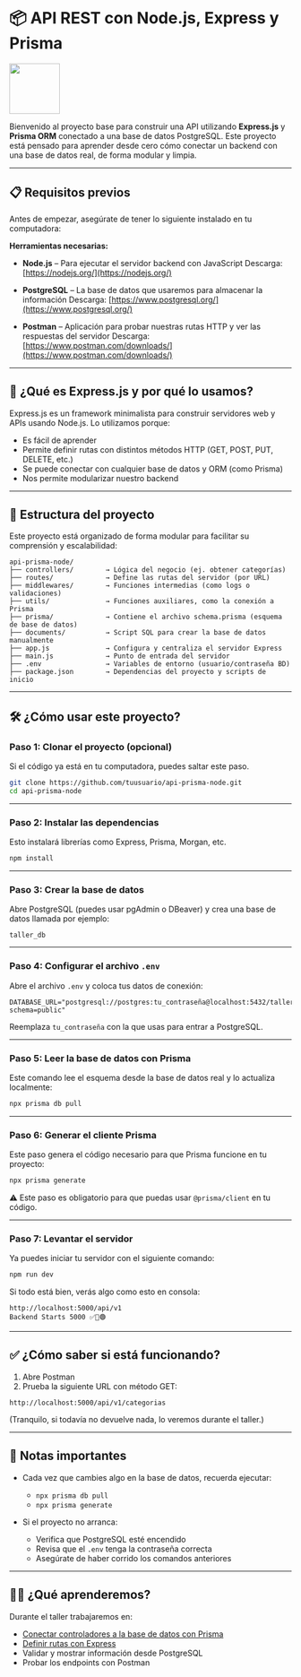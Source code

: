 # 📦 API REST con Node.js, Express y Prisma

<img src="https://user-images.githubusercontent.com/13700/35731649-652807e8-080e-11e8-88fd-1b2f6d553b2d.png" height=90>

Bienvenido al proyecto base para construir una API utilizando **Express.js** y **Prisma ORM** conectado a una base de datos PostgreSQL. Este proyecto está pensado para aprender desde cero cómo conectar un backend con una base de datos real, de forma modular y limpia.

---

## 📋 Requisitos previos

Antes de empezar, asegúrate de tener lo siguiente instalado en tu computadora:

**Herramientas necesarias:**

* **Node.js** – Para ejecutar el servidor backend con JavaScript
  Descarga: [https://nodejs.org/](https://nodejs.org/)

* **PostgreSQL** – La base de datos que usaremos para almacenar la información
  Descarga: [https://www.postgresql.org/](https://www.postgresql.org/)

* **Postman** – Aplicación para probar nuestras rutas HTTP y ver las respuestas del servidor
  Descarga: [https://www.postman.com/downloads/](https://www.postman.com/downloads/)

---

## 🧠 ¿Qué es Express.js y por qué lo usamos?

Express.js es un framework minimalista para construir servidores web y APIs usando Node.js. Lo utilizamos porque:

* Es fácil de aprender
* Permite definir rutas con distintos métodos HTTP (GET, POST, PUT, DELETE, etc.)
* Se puede conectar con cualquier base de datos y ORM (como Prisma)
* Nos permite modularizar nuestro backend

---

## 📁 Estructura del proyecto

Este proyecto está organizado de forma modular para facilitar su comprensión y escalabilidad:

```
api-prisma-node/
├── controllers/        → Lógica del negocio (ej. obtener categorías)
├── routes/             → Define las rutas del servidor (por URL)
├── middlewares/        → Funciones intermedias (como logs o validaciones)
├── utils/              → Funciones auxiliares, como la conexión a Prisma
├── prisma/             → Contiene el archivo schema.prisma (esquema de base de datos)
├── documents/          → Script SQL para crear la base de datos manualmente
├── app.js              → Configura y centraliza el servidor Express
├── main.js             → Punto de entrada del servidor
├── .env                → Variables de entorno (usuario/contraseña BD)
├── package.json        → Dependencias del proyecto y scripts de inicio
```

---

## 🛠️ ¿Cómo usar este proyecto?

### Paso 1: Clonar el proyecto (opcional)

Si el código ya está en tu computadora, puedes saltar este paso.

```bash
git clone https://github.com/tuusuario/api-prisma-node.git
cd api-prisma-node
```

---

### Paso 2: Instalar las dependencias

Esto instalará librerías como Express, Prisma, Morgan, etc.

```bash
npm install
```

---

### Paso 3: Crear la base de datos

Abre PostgreSQL (puedes usar pgAdmin o DBeaver) y crea una base de datos llamada por ejemplo:

```
taller_db
```

---

### Paso 4: Configurar el archivo `.env`

Abre el archivo `.env` y coloca tus datos de conexión:

```
DATABASE_URL="postgresql://postgres:tu_contraseña@localhost:5432/taller_db?schema=public"
```

Reemplaza `tu_contraseña` con la que usas para entrar a PostgreSQL.

---

### Paso 5: Leer la base de datos con Prisma

Este comando lee el esquema desde la base de datos real y lo actualiza localmente:

```bash
npx prisma db pull
```

---

### Paso 6: Generar el cliente Prisma

Este paso genera el código necesario para que Prisma funcione en tu proyecto:

```bash
npx prisma generate
```

⚠️ Este paso es obligatorio para que puedas usar `@prisma/client` en tu código.

---

### Paso 7: Levantar el servidor

Ya puedes iniciar tu servidor con el siguiente comando:

```bash
npm run dev
```

Si todo está bien, verás algo como esto en consola:

```
http://localhost:5000/api/v1
Backend Starts 5000 ✅💪🟢
```

---

## ✅ ¿Cómo saber si está funcionando?

1. Abre Postman
2. Prueba la siguiente URL con método GET:

```
http://localhost:5000/api/v1/categorias
```

(Tranquilo, si todavía no devuelve nada, lo veremos durante el taller.)

---

## 🧠 Notas importantes

* Cada vez que cambies algo en la base de datos, recuerda ejecutar:

  * `npx prisma db pull`
  * `npx prisma generate`

* Si el proyecto no arranca:

  * Verifica que PostgreSQL esté encendido
  * Revisa que el `.env` tenga la contraseña correcta
  * Asegúrate de haber corrido los comandos anteriores

---

## 🧑‍🏫 ¿Qué aprenderemos?

Durante el taller trabajaremos en:

* [Conectar controladores a la base de datos con Prisma](https://arnoldbgm.github.io/taller_api_db/docs/CONTROLLER)
* [Definir rutas con Express](https://arnoldbgm.github.io/taller_api_db/docs/RUTA)
* Validar y mostrar información desde PostgreSQL
* Probar los endpoints con Postman

